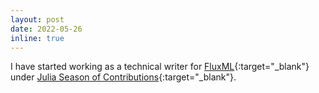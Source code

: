 ```yaml
---
layout: post
date: 2022-05-26
inline: true
---
```


I have started working as a technical writer for [FluxML](https://fluxml.ai/){:target="_blank"} under [Julia Season of Contributions](https://julialang.org/jsoc/){:target="_blank"}.

